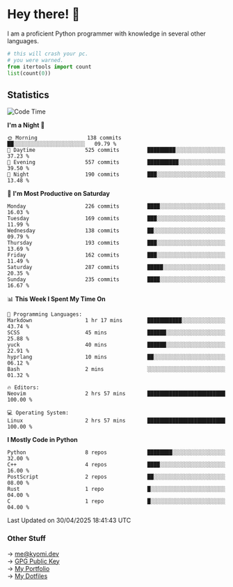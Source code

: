 # Hey there! 👋

I am a proficient Python programmer with knowledge in several other languages.

```py
# this will crash your pc.
# you were warned.
from itertools import count
list(count(0))
```

## Statistics
<!--START_SECTION:waka-->
![Code Time](http://img.shields.io/badge/Code%20Time-1%2C773%20hrs%2048%20mins-blue)

**I'm a Night 🦉** 

```text
🌞 Morning                138 commits         ██░░░░░░░░░░░░░░░░░░░░░░░   09.79 % 
🌆 Daytime                525 commits         █████████░░░░░░░░░░░░░░░░   37.23 % 
🌃 Evening                557 commits         ██████████░░░░░░░░░░░░░░░   39.50 % 
🌙 Night                  190 commits         ███░░░░░░░░░░░░░░░░░░░░░░   13.48 % 
```
📅 **I'm Most Productive on Saturday** 

```text
Monday                   226 commits         ████░░░░░░░░░░░░░░░░░░░░░   16.03 % 
Tuesday                  169 commits         ███░░░░░░░░░░░░░░░░░░░░░░   11.99 % 
Wednesday                138 commits         ██░░░░░░░░░░░░░░░░░░░░░░░   09.79 % 
Thursday                 193 commits         ███░░░░░░░░░░░░░░░░░░░░░░   13.69 % 
Friday                   162 commits         ███░░░░░░░░░░░░░░░░░░░░░░   11.49 % 
Saturday                 287 commits         █████░░░░░░░░░░░░░░░░░░░░   20.35 % 
Sunday                   235 commits         ████░░░░░░░░░░░░░░░░░░░░░   16.67 % 
```


📊 **This Week I Spent My Time On** 

```text
💬 Programming Languages: 
Markdown                 1 hr 17 mins        ███████████░░░░░░░░░░░░░░   43.74 % 
SCSS                     45 mins             ██████░░░░░░░░░░░░░░░░░░░   25.88 % 
yuck                     40 mins             ██████░░░░░░░░░░░░░░░░░░░   22.91 % 
hyprlang                 10 mins             ██░░░░░░░░░░░░░░░░░░░░░░░   06.12 % 
Bash                     2 mins              ░░░░░░░░░░░░░░░░░░░░░░░░░   01.32 % 

🔥 Editors: 
Neovim                   2 hrs 57 mins       █████████████████████████   100.00 % 

💻 Operating System: 
Linux                    2 hrs 57 mins       █████████████████████████   100.00 % 
```

**I Mostly Code in Python** 

```text
Python                   8 repos             ████████░░░░░░░░░░░░░░░░░   32.00 % 
C++                      4 repos             ████░░░░░░░░░░░░░░░░░░░░░   16.00 % 
PostScript               2 repos             ██░░░░░░░░░░░░░░░░░░░░░░░   08.00 % 
Rust                     1 repo              █░░░░░░░░░░░░░░░░░░░░░░░░   04.00 % 
C                        1 repo              █░░░░░░░░░░░░░░░░░░░░░░░░   04.00 % 
```




 Last Updated on 30/04/2025 18:41:43 UTC
<!--END_SECTION:waka-->

### Other Stuff

→ [me@kyomi.dev](mailto:me@kyomi.dev)\
→ [GPG Public Key](https://github.com/bitterteriyaki.gpg)\
→ [My Portfolio](https://kyomi.dev)\
→ [My Dotfiles](https://github.com/bitterteriyaki/dotfiles)
